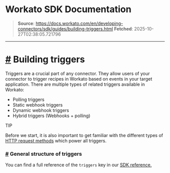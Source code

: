 # Workato SDK Documentation

> **Source**: https://docs.workato.com/en/developing-connectors/sdk/guides/building-triggers.html
> **Fetched**: 2025-10-27T02:38:05.721796

---

# [#](<#building-triggers>) Building triggers

Triggers are a crucial part of any connector. They allow users of your connector to trigger recipes in Workato based on events in your target application. There are multiple types of related triggers available in Workato:

  * Polling triggers
  * Static webhook triggers
  * Dynamic webhook triggers
  * Hybrid triggers (Webhooks + polling)

TIP

Before we start, it is also important to get familiar with the different types of [HTTP request methods](</developing-connectors/sdk/sdk-reference/http.html>) which power all triggers.

### [#](<#general-structure-of-triggers>) General structure of triggers

You can find a full reference of the `triggers` key in our [SDK reference.](</developing-connectors/sdk/sdk-reference/triggers.html>)
